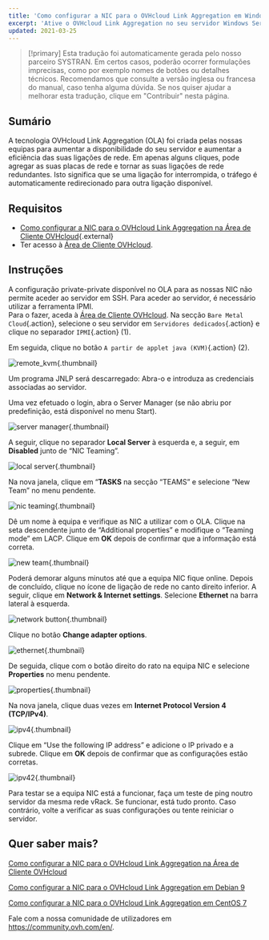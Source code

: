 ```yaml
---
title: 'Como configurar a NIC para o OVHcloud Link Aggregation em Windows Server 2019'
excerpt: 'Ative o OVHcloud Link Aggregation no seu servidor Windows Server 2019'
updated: 2021-03-25
---
```


> [!primary]
> Esta tradução foi automaticamente gerada pelo nosso parceiro SYSTRAN. Em certos casos, poderão ocorrer formulações imprecisas, como por exemplo nomes de botões ou detalhes técnicos. Recomendamos que consulte a versão inglesa ou francesa do manual, caso tenha alguma dúvida. Se nos quiser ajudar a melhorar esta tradução, clique em "Contribuir" nesta página.
>


## Sumário

A tecnologia OVHcloud Link Aggregation (OLA) foi criada pelas nossas equipas para aumentar a disponibilidade do seu servidor e aumentar a eficiência das suas ligações de rede. Em apenas alguns cliques, pode agregar as suas placas de rede e tornar as suas ligações de rede redundantes. Isto significa que se uma ligação for interrompida, o tráfego é automaticamente redirecionado para outra ligação disponível.


## Requisitos

- [Como configurar a NIC para o OVHcloud Link Aggregation na Área de Cliente OVHcloud](/pages/bare_metal_cloud/dedicated_servers/ola-enable-manager){.external}
- Ter acesso à [Área de Cliente OVHcloud](https://www.ovh.com/auth/?action=gotomanager&from=https://www.ovh.pt/&ovhSubsidiary=pt).

## Instruções

A configuração private-private disponível no OLA para as nossas NIC não permite aceder ao servidor em SSH. Para aceder ao servidor, é necessário utilizar a ferramenta IPMI.
<br>Para o fazer, aceda à [Área de Cliente OVHcloud](https://www.ovh.com/auth/?action=gotomanager&from=https://www.ovh.pt/&ovhSubsidiary=pt). Na secção `Bare Metal Cloud`{.action}, selecione o seu servidor em `Servidores dedicados`{.action} e clique no separador `IPMI`{.action} (1).

Em seguida, clique no botão `A partir de applet java (KVM)`{.action} (2).

![remote_kvm](images/remote_kvm2022.png){.thumbnail}

Um programa JNLP será descarregado: Abra-o  e introduza as credenciais associadas ao servidor.

Uma vez efetuado o login, abra o Server Manager (se não abriu por predefinição, está disponível no menu Start).

![server manager](images/local_server.png){.thumbnail}

A seguir, clique no separador **Local Server** à esquerda e, a seguir, em **Disabled** junto de “NIC Teaming”.

![local server](images/server_manager.png){.thumbnail}

Na nova janela, clique em “**TASKS** na secção “TEAMS” e selecione “New Team” no menu pendente.

![nic teaming](images/nic_teaming.png){.thumbnail}

Dê um nome à equipa e verifique as NIC a utilizar com o OLA. Clique na seta descendente junto de “Additional properties” e modifique o “Teaming mode” em LACP. Clique em **OK** depois de confirmar que a informação está correta.

![new team](images/new_team.png){.thumbnail}

Poderá demorar alguns minutos até que a equipa NIC fique online. Depois de concluído, clique no ícone de ligação de rede no canto direito inferior.  A seguir, clique em **Network & Internet settings**.  Selecione **Ethernet** na barra lateral à esquerda.

![network button](images/network_button.png){.thumbnail}

Clique no botão **Change adapter options**.

![ethernet](images/ethernet.png){.thumbnail}

De seguida, clique com o botão direito do rato na equipa NIC e selecione **Properties** no menu pendente.

![properties](images/properties.png){.thumbnail}

Na nova janela, clique duas vezes em **Internet Protocol Version 4 (TCP/IPv4)**.

![ipv4](images/ipv4.png){.thumbnail}

Clique em “Use the following IP address” e adicione o IP privado e a subrede. Clique em **OK** depois de confirmar que as configurações estão corretas.

![ipv42](images/ipv42.png){.thumbnail}

Para testar se a equipa NIC está a funcionar, faça um teste de ping noutro servidor da mesma rede vRack.  Se funcionar, está tudo pronto. Caso contrário, volte a verificar as suas configurações ou tente reiniciar o servidor.

## Quer saber mais?

[Como configurar a NIC para o OVHcloud Link Aggregation na Área de Cliente OVHcloud](/pages/bare_metal_cloud/dedicated_servers/ola-enable-manager)

[Como configurar a NIC para o OVHcloud Link Aggregation em Debian 9](/pages/bare_metal_cloud/dedicated_servers/ola-enable-debian9)

[Como configurar a NIC para o OVHcloud Link Aggregation em CentOS 7](/pages/bare_metal_cloud/dedicated_servers/ola-enable-centos7)

Fale com a nossa comunidade de utilizadores em <https://community.ovh.com/en/>.
